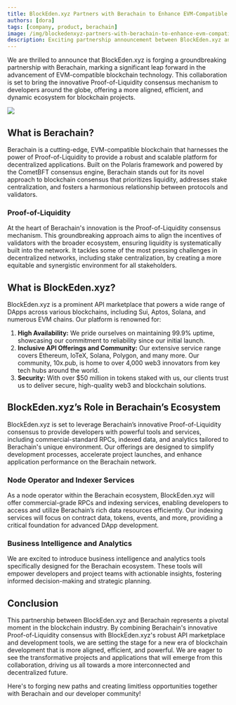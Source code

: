 ```yaml
---
title: BlockEden.xyz Partners with Berachain to Enhance EVM-Compatible Blockchain Development
authors: [dora]
tags: [company, product, berachain]
image: /img/blockedenxyz-partners-with-berachain-to-enhance-evm-compatible-blockchain-development.webp
description: Exciting partnership announcement between BlockEden.xyz and Berachain, aiming to revolutionize EVM-compatible blockchain development with Proof-of-Liquidity consensus.
---
```


We are thrilled to announce that BlockEden.xyz is forging a groundbreaking partnership with Berachain, marking a significant leap forward in the advancement of EVM-compatible blockchain technology. This collaboration is set to bring the innovative Proof-of-Liquidity consensus mechanism to developers around the globe, offering a more aligned, efficient, and dynamic ecosystem for blockchain projects.

![](/img/blockedenxyz-partners-with-berachain-to-enhance-evm-compatible-blockchain-development.webp)

## **What is Berachain?**

Berachain is a cutting-edge, EVM-compatible blockchain that harnesses the power of Proof-of-Liquidity to provide a robust and scalable platform for decentralized applications. Built on the Polaris framework and powered by the CometBFT consensus engine, Berachain stands out for its novel approach to blockchain consensus that prioritizes liquidity, addresses stake centralization, and fosters a harmonious relationship between protocols and validators.

### Proof-of-Liquidity

At the heart of Berachain's innovation is the Proof-of-Liquidity consensus mechanism. This groundbreaking approach aims to align the incentives of validators with the broader ecosystem, ensuring liquidity is systematically built into the network. It tackles some of the most pressing challenges in decentralized networks, including stake centralization, by creating a more equitable and synergistic environment for all stakeholders.

## **What is BlockEden.xyz?**

BlockEden.xyz is a prominent API marketplace that powers a wide range of DApps across various blockchains, including Sui, Aptos, Solana, and numerous EVM chains. Our platform is renowned for:

1. **High Availability:** We pride ourselves on maintaining 99.9% uptime, showcasing our commitment to reliability since our initial launch.
2. **Inclusive API Offerings and Community:** Our extensive service range covers Ethereum, IoTeX, Solana, Polygon, and many more. Our community, 10x.pub, is home to over 4,000 web3 innovators from key tech hubs around the world.
3. **Security:** With over $50 million in tokens staked with us, our clients trust us to deliver secure, high-quality web3 and blockchain solutions.

## **BlockEden.xyz’s Role in Berachain’s Ecosystem**

BlockEden.xyz is set to leverage Berachain’s innovative Proof-of-Liquidity consensus to provide developers with powerful tools and services, including commercial-standard RPCs, indexed data, and analytics tailored to Berachain's unique environment. Our offerings are designed to simplify development processes, accelerate project launches, and enhance application performance on the Berachain network.

### Node Operator and Indexer Services

As a node operator within the Berachain ecosystem, BlockEden.xyz will offer commercial-grade RPCs and indexing services, enabling developers to access and utilize Berachain’s rich data resources efficiently. Our indexing services will focus on contract data, tokens, events, and more, providing a critical foundation for advanced DApp development.

### Business Intelligence and Analytics

We are excited to introduce business intelligence and analytics tools specifically designed for the Berachain ecosystem. These tools will empower developers and project teams with actionable insights, fostering informed decision-making and strategic planning.

## **Conclusion**

This partnership between BlockEden.xyz and Berachain represents a pivotal moment in the blockchain industry. By combining Berachain's innovative Proof-of-Liquidity consensus with BlockEden.xyz's robust API marketplace and development tools, we are setting the stage for a new era of blockchain development that is more aligned, efficient, and powerful. We are eager to see the transformative projects and applications that will emerge from this collaboration, driving us all towards a more interconnected and decentralized future.

Here's to forging new paths and creating limitless opportunities together with Berachain and our developer community!
